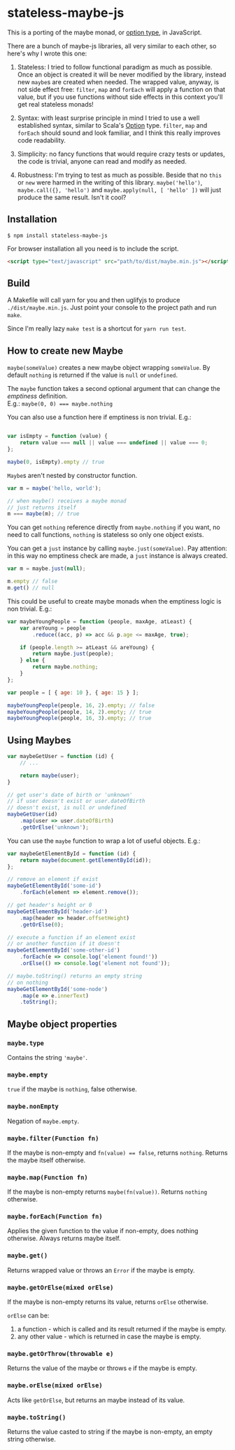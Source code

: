 stateless-maybe-js
==================

This is a porting of the maybe monad, or [option type](https://en.wikipedia.org/wiki/Option_type), in JavaScript.

There are a bunch of maybe-js libraries, all very similar to each other, so here's why I wrote this one:

1. Stateless: I tried to follow functional paradigm as much as possible. Once an object is created it will be never modified by the library, instead new `maybe`s are created when needed. The wrapped value, anyway, is not side effect free: `filter`, `map` and `forEach` will apply a function on that value, but if you use functions without side effects in this context you'll get real stateless monads!

2. Syntax: with least surprise principle in mind I tried to use a well established syntax, similar to Scala's [Option](https://www.scala-lang.org/api/current/scala/Option.html) type. `filter`, `map` and `forEach` should sound and look familiar, and I think this really improves code readability.

3. Simplicity: no fancy functions that would require crazy tests or updates, the code is trivial, anyone can read and modify as needed.

4. Robustness: I'm trying to test as much as possible. Beside that no `this` or `new` were harmed in the writing of this library. `maybe('hello')`, `maybe.call({}, 'hello')` and `maybe.apply(null, [ 'hello' ])` will just produce the same result. Isn't it cool?

## Installation

```
$ npm install stateless-maybe-js
```

For browser installation all you need is to include the script.

```HTML
<script type="text/javascript" src="path/to/dist/maybe.min.js"></script>
```

## Build

A Makefile will call yarn for you and then uglifyjs to produce `./dist/maybe.min.js`. Just point your console to the project path and run `make`.

Since I'm really lazy `make test` is a shortcut for `yarn run test`.

## How to create new Maybe

`maybe(someValue)` creates a new maybe object wrapping `someValue`. By default `nothing` is returned if the value is `null` or `undefined`.

The `maybe` function takes a second optional argument that can change the *emptiness* definition. <br>
E.g.: `maybe(0, 0) === maybe.nothing`

You can also use a function here if emptiness is non trivial. E.g.:

```javascript

var isEmpty = function (value) {
    return value === null || value === undefined || value === 0;
};

maybe(0, isEmpty).empty // true
```

`Maybe`s aren't nested by constructor function.

```javascript
var m = maybe('hello, world');

// when maybe() receives a maybe monad
// just returns itself
m === maybe(m); // true
```

You can get `nothing` reference directly from `maybe.nothing` if you want, no need to call functions, `nothing` is stateless so only one object exists.

You can get a `just` instance by calling `maybe.just(someValue)`. Pay attention: in this way no emptiness check are made, a `just` instance is always created.

```javascript
var m = maybe.just(null);

m.empty // false
m.get() // null
```

This could be useful to create maybe monads when the emptiness logic is non trivial. E.g.:

```javascript
var maybeYoungPeople = function (people, maxAge, atLeast) {
    var areYoung = people
        .reduce((acc, p) => acc && p.age <= maxAge, true);

    if (people.length >= atLeast && areYoung) {
        return maybe.just(people);
    } else {
        return maybe.nothing;
    }
};

var people = [ { age: 10 }, { age: 15 } ];

maybeYoungPeople(people, 16, 2).empty; // false
maybeYoungPeople(people, 14, 2).empty; // true
maybeYoungPeople(people, 16, 3).empty; // true
```

## Using Maybes

```javascript
var maybeGetUser = function (id) {
    // ...

    return maybe(user);
}

// get user's date of birth or 'unknown'
// if user doesn't exist or user.dateOfBirth
// doesn't exist, is null or undefined
maybeGetUser(id)
    .map(user => user.dateOfBirth)
    .getOrElse('unknown');
```

You can use the `maybe` function to wrap a lot of useful objects. E.g.:

```javascript
var maybeGetElementById = function (id) {
    return maybe(document.getElementById(id));
};

// remove an element if exist
maybeGetElementById('some-id')
    .forEach(element => element.remove());

// get header's height or 0
maybeGetElementById('header-id')
    .map(header => header.offsetHeight)
    .getOrElse(0);

// execute a function if an element exist
// or another function if it doesn't
maybeGetElementById('some-other-id')
    .forEach(e => console.log('element found!'))
    .orElse(() => console.log('element not found'));

// maybe.toString() returns an empty string
// on nothing
maybeGetElementById('some-node')
    .map(e => e.innerText)
    .toString();
```

## Maybe object properties

### `maybe.type`
Contains the string `'maybe'`.

### `maybe.empty`
`true` if the maybe is `nothing`, false otherwise.

### `maybe.nonEmpty`
Negation of `maybe.empty`.

### `maybe.filter(Function fn)`
If the maybe is non-empty and `fn(value) == false`, returns `nothing`.
Returns the maybe itself otherwise.

### `maybe.map(Function fn)`
If the maybe is non-empty returns `maybe(fn(value))`.
Returns `nothing` otherwise.

### `maybe.forEach(Function fn)`
Applies the given function to the value if non-empty, does nothing otherwise.
Always returns maybe itself.

### `maybe.get()`
Returns wrapped value or throws an `Error` if the maybe is empty.

### `maybe.getOrElse(mixed orElse)`
If the maybe is non-empty returns its value, returns `orElse` otherwise.

`orElse` can be:

1. a function - which is called and its result returned if the maybe is empty.
2. any other value - which is returned in case the maybe is empty.

### `maybe.getOrThrow(throwable e)`
Returns the value of the maybe or throws `e` if the maybe is empty.

### `maybe.orElse(mixed orElse)`
Acts like `getOrElse`, but returns an maybe instead of its value.

### `maybe.toString()`
Returns the value casted to string if the maybe is non-empty, an empty string otherwise.
